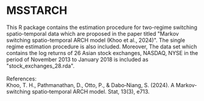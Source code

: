 # MSSTARCH
This R package contains the estimation procedure for two-regime switching spatio-temporal data which are proposed in the paper titled
"Markov switching spatio-temporal ARCH model (Khoo et al., 2024)". The single regime estimation procedure is also included. Moreover,
The data set which contains the log returns of 26 Asian stock exchanges, NASDAQ, NYSE in the period of November 2013 to January 2018 is 
included as "stock_exchanges_28.rda".
<br /> 
<br /> 
References:
<br /> 
Khoo, T. H., Pathmanathan, D., Otto, P., & Dabo‐Niang, S. (2024). A Markov‐switching spatio‐temporal ARCH model. Stat, 13(3), e713.


